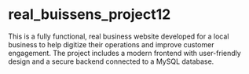 # real_buissens_project12
This is a fully functional, real business website developed for a local business to help digitize their operations and improve customer engagement. The project includes a modern frontend with user-friendly design and a secure backend connected to a MySQL database.
